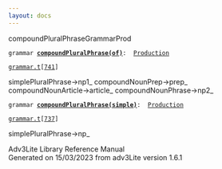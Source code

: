 ```yaml
---
layout: docs
---
```

<span class="title">compoundPluralPhrase</span><span class="type">GrammarProd</span>

`grammar `**[`compoundPluralPhrase(of)`](../object/compoundPluralPhrase(of).html)**` :   `[`Production`](../object/Production.html)

[`grammar.t`](../file/grammar.t.html)`[`[`741`](../source/grammar.t.html#741)`]`



simplePluralPhrase-\>np1\_ compoundNounPrep-\>prep\_  
compoundNounArticle-\>article\_ compoundNounPhrase-\>np2\_  



`grammar `**[`compoundPluralPhrase(simple)`](../object/compoundPluralPhrase(simple).html)**` :   `[`Production`](../object/Production.html)

[`grammar.t`](../file/grammar.t.html)`[`[`737`](../source/grammar.t.html#737)`]`



simplePluralPhrase-\>np\_  





Adv3Lite Library Reference Manual  
Generated on 15/03/2023 from adv3Lite version 1.6.1


